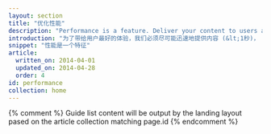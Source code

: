 ```yaml
---
layout: section
title: "优化性能"
description: "Performance is a feature. Deliver your content to users as quickly as possible. Once they're in your app, make page interaction and rendering as smooth as possible."
introduction: "为了带给用户最好的体验，我们必须尽可能迅速地提供内容 (&lt;1秒)， 并且确保代码能在毫秒间相应用户输入 (&lt;16 毫秒)。"
snippet: "性能是一个特征"
article:
  written_on: 2014-04-01
  updated_on: 2014-04-28
  order: 4
id: performance
collection: home
---
```


{% comment %}
Guide list content will be output by the landing layout pased on the article collection matching page.id
{% endcomment %}

